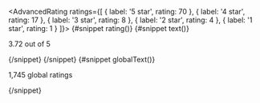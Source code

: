 <AdvancedRating
  ratings={[
    { label: '5 star', rating: 70 },
    { label: '4 star', rating: 17 },
    { label: '3 star', rating: 8 },
    { label: '2 star', rating: 4 },
    { label: '1 star', rating: 1 }
  ]}>
  {#snippet rating()}
    <Rating total={5} rating={3.72} id="example-8">
        {#snippet text()}
      <p class="text-sm font-medium text-gray-500 dark:text-gray-400 ms-2">3.72 out of 5</p>
        {/snippet}
    </Rating>
  {/snippet}
  {#snippet globalText()}
  <p class="mt-2 text-sm font-medium text-gray-500 dark:text-gray-400">1,745 global ratings</p>
  {/snippet}
</AdvancedRating>
